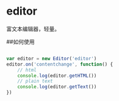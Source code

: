 # editor
富文本编辑器，轻量。

##如何使用

```javascript

var editor = new Editor('editor')
editor.on('contentchange', function() {
	// html
	console.log(editor.getHTML())
	// plain text
	console.log(editor.getText())
})

```

